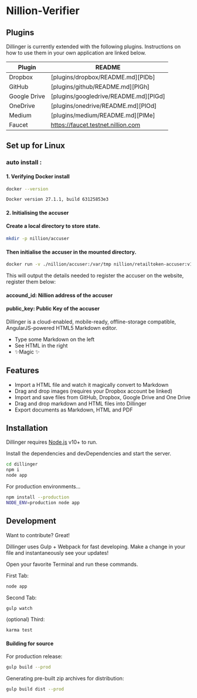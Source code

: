 # Nillion-Verifier

## Plugins

Dillinger is currently extended with the following plugins.
Instructions on how to use them in your own application are linked below.

| Plugin | README |
| ------ | ------ |
| Dropbox | [plugins/dropbox/README.md][PlDb] |
| GitHub | [plugins/github/README.md][PlGh] |
| Google Drive | [plugins/googledrive/README.md][PlGd] |
| OneDrive | [plugins/onedrive/README.md][PlOd] |
| Medium | [plugins/medium/README.md][PlMe] |
| Faucet |  https://faucet.testnet.nillion.com |





 




## Set up for Linux



### auto install : 

#### 1. Verifying Docker install
```sh
docker --version
```

```sh
Docker version 27.1.1, build 63125853e3
```




#### 2. Initialising the accuser
 
#### Create a local directory to store state.

```sh
mkdir -p nillion/accuser
```

#### Then initialise the accuser in the mounted directory.
```sh
docker run -v ./nillion/accuser:/var/tmp nillion/retailtoken-accuser:v1.0.0 initialise
```
This will output the details needed to register the accuser on the website, register them below:

#### accound_id: Nillion address of the accuser
#### public_key: Public Key of the accuser

















Dillinger is a cloud-enabled, mobile-ready, offline-storage compatible,
AngularJS-powered HTML5 Markdown editor.

- Type some Markdown on the left
- See HTML in the right
- ✨Magic ✨

## Features

- Import a HTML file and watch it magically convert to Markdown
- Drag and drop images (requires your Dropbox account be linked)
- Import and save files from GitHub, Dropbox, Google Drive and One Drive
- Drag and drop markdown and HTML files into Dillinger
- Export documents as Markdown, HTML and PDF



## Installation

Dillinger requires [Node.js](https://nodejs.org/) v10+ to run.

Install the dependencies and devDependencies and start the server.

```sh
cd dillinger
npm i
node app
```

For production environments...

```sh
npm install --production
NODE_ENV=production node app
```



## Development

Want to contribute? Great!

Dillinger uses Gulp + Webpack for fast developing.
Make a change in your file and instantaneously see your updates!

Open your favorite Terminal and run these commands.

First Tab:

```sh
node app
```

Second Tab:

```sh
gulp watch
```

(optional) Third:

```sh
karma test
```

#### Building for source

For production release:

```sh
gulp build --prod
```

Generating pre-built zip archives for distribution:

```sh
gulp build dist --prod
```



